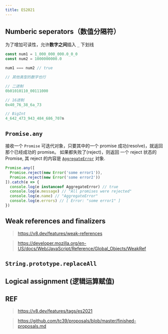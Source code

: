 ```yaml
---
title: ES2021
---
```


## Numberic seperators（数值分隔符）

为了增加可读性，允许**数字之间**插入 `_` 下划线

```js
const num1 = 1_000_000_000.0_0_0
const num2 = 1000000000.0

num1 === num2 // true

// 其他类型的数字也行

// 二进制
0b01010110_00111000

// 16进制
0x40_76_38_6a_73

// BigInt
4_642_473_943_484_686_707n
```

## `Promise.any`

接收一个 `Promise` 可迭代对象，只要其中的一个 promise 成功(resolve)，就返回那个已经成功的 promise。
如果都失败了(reject)，则返回 一个 reject 状态的 Promise, 其 reject 的内容是 [`AggregateError`](https://developer.mozilla.org/en-US/docs/Web/JavaScript/Reference/Global_Objects/AggregateError) 对象.

```js
Promise.any([
  Promise.reject(new Error('some error1')),
  Promise.reject(new Error('some error2'))
]).catch(e => {
  console.log(e instanceof AggregateError) // true
  console.log(e.message) // "All promises were rejected"
  console.log(e.name) // "AggregateError"
  console.log(e.errors) // [ Error: "some error1" ]
})
```

## Weak references and finalizers

> https://v8.dev/features/weak-references

> https://developer.mozilla.org/en-US/docs/Web/JavaScript/Reference/Global_Objects/WeakRef


## `String.prototype.replaceAll`



## Logical assignment (逻辑运算赋值)

## REF

> https://v8.dev/features/tags/es2021

> https://github.com/tc39/proposals/blob/master/finished-proposals.md
